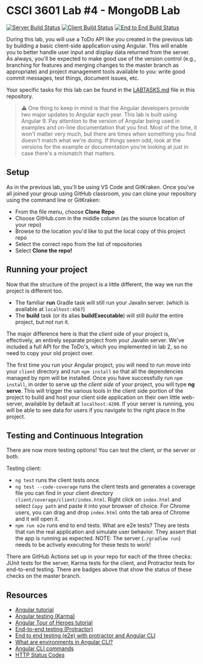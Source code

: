 # CSCI 3601 Lab #4 - MongoDB Lab

[![Server Build Status](../../workflows/Server%20Java/badge.svg?branch=master)](../../actions?query=workflow%3A"Server+Java")
[![Client Build Status](../../workflows/Client%20Angular/badge.svg?branch=master)](../../actions?query=workflow%3A"Client+Angular")
[![End to End Build Status](../../workflows/End-to-End/badge.svg?branch=master)](../../actions?query=workflow%3AEnd-to-End)

During this lab, you will use a ToDo API like you created in the previous lab
by building a basic client-side application using Angular. This will enable you
to better handle user input and display data returned from the server. As always, 
you'll be expected to make good use of the version control (e.g., branching for features and merging changes to the master branch as appropriate) and project management 
tools available to you: write good commit messages, test things, document issues, etc.

Your specific tasks for this lab can be found in the [LABTASKS.md][labtasks]
file in this repository.

>:warning: One thing to keep in mind is that the Angular developers provide two
major updates to Angular each year. This lab is built using Angular 9. Pay attention to
the version of Angular being used in examples and on-line documentation that you find. Most
of the time, it won't matter very much, but there are times when something you find 
doesn't match what we're doing. If things seem odd, look at the versions for the
example or documentation you're looking at just in case there's a mismatch that matters.

## Setup

As in the previous lab, you'll be using VS Code and GitKraken. Once you've all joined your
group using GitHub classroom, you can clone your repository using the command line or GitKraken:

- From the file menu, choose **Clone Repo**
- Choose GitHub.com in the middle column (as the source location of your repo)
- Browse to the location you'd like to put the local copy of this project repo
- Select the correct repo from the list of repositories
- Select **Clone the repo!**


## Running your project

Now that the structure of the project is a little different, the way we run the project
is different too.

- The familiar **run** Gradle task will still run your Javalin server.
(which is available at ``localhost:4567``)
- The **build** task (or its alias **buildExecutable**) will still _build_ the entire project, but not run it.

The major difference here is that the _client_ side of your project is,
effectively, an entirely separate project from your Javalin server. We've included a full API
for the ToDo's, which you implemented in lab 2, so no need to copy your old project over.

The first time you run your Angular project, you will need to run move into your `client` directory and run `npm install` so that all the dependencies managed by npm will be installed. Once you have successfully run `npm install`, in order to serve up the _client side_ of your project, you will type 
**ng serve**. This will trigger the various tools in the
client side portion of the project to build and host your client side
application on their own little web-server, available by default at ``localhost:4200``. If your server is running, you will be able to see data for users if you navigate to the right place in the project.

## Testing and Continuous Integration

There are now more testing options! You can test the client, or the server or both.

Testing client:

* `ng test` runs the client tests once.
* `ng test --code-coverage` runs the client tests and generates a coverage file you can find in your client directory `client/coverage/client/index.html`.
Right click on `index.html` and select `Copy path` and paste it into your browser of choice. For Chrome users, you can drag and drop `index.html` onto the tab area of Chrome and it will open it.
* `npm run e2e` runs end to end tests. What are e2e tests? They are tests that run the real application and simulate user behavior. They assert that the app is running as expected. NOTE: The server (`./gradlew run`) needs to be actively executing for these tests to work!

There are GitHub Actions set up in your repo for each of the three checks: JUnit tests for the server, Karma tests for the client, and Protractor tests for end-to-end testing. There are badges above that show the status of these checks on the master branch.

## Resources

- [Angular tutorial][angular-tutorial]
- [Angular testing (Karma)][angular-karma]
- [Angular Tour of Heroes tutorial][tour-of-heroes]
- [End-to-end testing (Protractor)][protractor]
- [End to end testing (e2e) with protractor and Angular CLI][e2e-testing]
- [What are environments in Angular CLI?][environments]
- [Angular CLI commands][angular-cli-commands]
- [HTTP Status Codes][status-codes]


[angular-tutorial]: https://angular.io/start
[angular-karma]:https://angular.io/guide/testing
[tour-of-heroes]: https://angular.io/tutorial
[protractor]: https://www.protractortest.org/#/toc
[e2e-testing]: https://coryrylan.com/blog/introduction-to-e2e-testing-with-the-angular-cli-and-protractor
[environments]: https://angular.io/guide/build#configuring-application-environments
[labtasks]: LABTASKS.md
[angular-cli-commands]: https://angular.io/cli
[status-codes]: https://en.wikipedia.org/wiki/List_of_HTTP_status_codes


